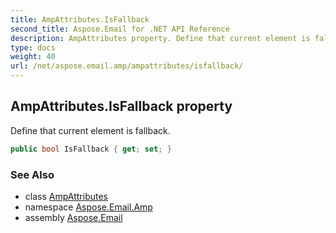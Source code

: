 ```yaml
---
title: AmpAttributes.IsFallback
second_title: Aspose.Email for .NET API Reference
description: AmpAttributes property. Define that current element is fallback
type: docs
weight: 40
url: /net/aspose.email.amp/ampattributes/isfallback/
---
```

## AmpAttributes.IsFallback property

Define that current element is fallback.

```csharp
public bool IsFallback { get; set; }
```

### See Also

* class [AmpAttributes](../)
* namespace [Aspose.Email.Amp](../../ampattributes/)
* assembly [Aspose.Email](../../../)


